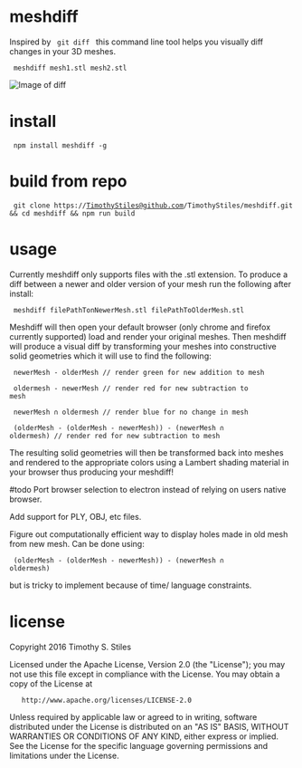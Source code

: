 # meshdiff

Inspired by <code> git diff </code> this command line tool helps you visually diff changes in your 3D meshes.

<code> meshdiff mesh1.stl mesh2.stl </code>

![Image of diff](https://github.com/TimothyStiles/meshdiff/blob/master/diffImage.png)


# install

<code> npm install meshdiff -g </code>




# build from repo

<code> git clone https://TimothyStiles@github.com/TimothyStiles/meshdiff.git && cd meshdiff && npm run build </code>


# usage

Currently meshdiff only supports files with the .stl extension. To produce a diff between a newer and older version of your mesh run the following after install:

<code> meshdiff filePathTonNewerMesh.stl filePathToOlderMesh.stl </code>

Meshdiff will then open your default browser (only chrome and firefox currently supported) load and render your original meshes. Then meshdiff will produce a visual diff by transforming your meshes into constructive solid geometries which it will use to find the following:


<code> newerMesh - olderMesh // render green for new addition to mesh </code>

<code> oldermesh - newerMesh // render red for new subtraction to mesh </code>

<code> newerMesh ∩ oldermesh // render blue for no change in mesh </code>

<code> (olderMesh - (olderMesh - newerMesh)) - (newerMesh ∩ oldermesh) // render red for new subtraction to mesh </code>

The resulting solid geometries will then be transformed back into meshes and rendered to the appropriate colors using a Lambert shading material in your browser thus producing your meshdiff!



#todo
Port browser selection to electron instead of relying on users native browser.

Add support for PLY, OBJ, etc files.

Figure out computationally efficient way to display holes made in old mesh from new mesh. Can be done using:

<code> (olderMesh - (olderMesh - newerMesh)) - (newerMesh ∩ oldermesh) </code> 

but is tricky to implement because of time/ language constraints.




# license
Copyright 2016 Timothy S. Stiles

   Licensed under the Apache License, Version 2.0 (the "License");
   you may not use this file except in compliance with the License.
   You may obtain a copy of the License at

       http://www.apache.org/licenses/LICENSE-2.0

   Unless required by applicable law or agreed to in writing, software
   distributed under the License is distributed on an "AS IS" BASIS,
   WITHOUT WARRANTIES OR CONDITIONS OF ANY KIND, either express or implied.
   See the License for the specific language governing permissions and
   limitations under the License.
